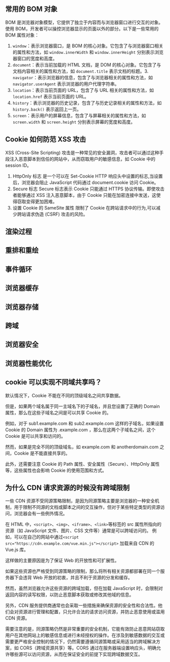 ## 常用的 BOM 对象
BOM 是浏览器对象模型，它提供了独立于内容而与浏览器窗口进行交互的对象。使用 BOM，开发者可以操控浏览器显示的页面以外的部分。以下是一些常用的 BOM 属性对象：

1. `window`：表示浏览器窗口，是 BOM 的核心对象。它包含了与浏览器窗口相关的属性和方法，如 `window.innerWidth` 和 `window.innerHeight` 分别表示浏览器窗口的宽度和高度。
2. `document`：表示当前加载的 HTML 文档，是 DOM 的核心对象。它包含了与文档内容相关的属性和方法，如 `document.title` 表示文档的标题。3. `navigator`：表示浏览器的信息，包含了与浏览器相关的属性和方法，如 `navigator.userAgent` 表示浏览器的用户代理字符串。
4. `location`：表示当前页面的 URL，包含了与 URL 相关的属性和方法，如 `location.href` 表示当前页面的 URL。
5. `history`：表示浏览器的历史记录，包含了与历史记录相关的属性和方法，如 `history.back()` 表示返回上一页。
6. `screen`：表示用户的屏幕信息，包含了与屏幕相关的属性和方法，如 `screen.width` 和 `screen.height` 分别表示屏幕的宽度和高度。

## Cookie 如何防范 XSS 攻击
XSS (Cross-Site Scripting) 攻击是一种常见的安全漏洞，攻击者可以通过这种手段注入恶意脚本到信任的网站中，从而窃取用户的敏感信息，如 Cookie 中的 session ID。
1. HttpOnly 标志
是一个可以在 Set-Cookie HTTP 响应头中设置的标志,当设置后，浏览器会阻止 JavaScript 代码通过 document.cookie 访问 Cookie。
2. Secure 标志
Secure 标志表示 Cookie 只能通过 HTTPS 协议传输。即使攻击者能够通过 XSS 注入恶意脚本，由于 Cookie 只能在加密连接中发送，这使得窃取变得更加困难。
3. 设置 Cookie 的 SameSite 属性
限制了 Cookie 在跨站请求中的行为,可以减少跨站请求伪造 (CSRF) 攻击的风险。

## 渲染过程
## 重排和重绘
## 事件循环
## 浏览器缓存
## 浏览器存储
## 跨域

## 浏览器安全
## 浏览器性能优化

## cookie 可以实现不同域共享吗？
默认情况下，Cookie 不能在不同的顶级域名之间共享数据。

但是，如果两个域名属于同一主域名下的子域名，并且您设置了正确的 Domain 属性，那么在这些子域名之间是可以共享 Cookie 的。

例如，对于 sub1.example.com 和 sub2.example.com 这样的子域名，如果设置 Cookie 的 Domain 属性为 .example.com ，那么在这两个子域名之间，这个 Cookie 是可以共享和访问的。

然而，如果是完全不同的顶级域名，如 example.com 和 anotherdomain.com 之间，Cookie 是不能直接共享的。

此外，还需要注意 Cookie 的 Path 属性、安全属性（Secure）、HttpOnly 属性等，这些属性也会影响 Cookie 的使用范围和方式。

## 为什么 CDN 请求资源的时候没有跨域限制

一些 CDN 资源不受同源策略限制，是因为同源策略主要是浏览器的一种安全机制，用于限制不同源的文档或脚本之间的交互操作，但对于某些特定类型的资源访问，浏览器会有一些例外情况。

 在 HTML 中，`<script>`、`<img>`、`<iframe>`、`<link>`等标签的 src 属性所指向的资源（如 JavaScript 文件、图片、CSS 文件等）通常是可以跨域访问的。 例如，可以在自己的网站中通过`<script src="https://cdn.example.com/vue.min.js"></script>` 加载来自 CDN 的 Vue.js 库。

这样做的主要原因是为了保证 Web 的开放性和可扩展性。

如果这些资源也严格受到同源策略的限制，那么将所有相关资源都部署在同一个服务器下会违背 Web 开放的初衷，并且不利于资源的分发和缓存。 

然而，虽然浏览器允许这些资源的跨域加载，但在加载 JavaScript 时，会限制对返回内容的读写权限，以防止恶意脚本获取或修改其他域的信息。 

另外，CDN 服务提供商通常也会采取一些措施来确保资源的安全性和合法性。他们会对资源进行管理和配置，只允许合法的请求访问资源，并防止恶意使用或滥用 CDN 资源。 

需要注意的是，同源策略仍然是非常重要的安全机制，它能有效防止恶意网站窃取用户在其他网站上的敏感信息或进行未经授权的操作。在涉及到敏感数据的交互或需要更严格安全控制的情况下，仍然需要遵循同源策略或采用适当的跨域解决方案，如 CORS（跨域资源共享）等。CORS 通过在服务器端设置响应头，明确允许哪些源可以访问资源，从而在保证安全的前提下实现跨域数据交互。